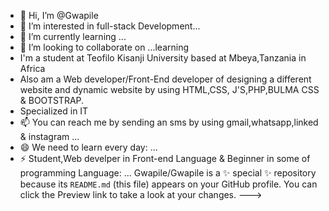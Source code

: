 - 👋 Hi, I’m @Gwapile
- 👀 I’m interested in full-stack Development...
- 🌱 I’m currently learning ...
- 💞️ I’m looking to collaborate on ...learning
- I'm a student at Teofilo Kisanji University  based at Mbeya,Tanzania in Africa
- Also am a Web developer/Front-End developer of designing a different website and dynamic website by using HTML,CSS, J'S,PHP,BULMA CSS & BOOTSTRAP.
- Specialized in IT
- 📫 You can reach me by sending an sms by using gmail,whatsapp,linked & instagram ...
- 😄 We need to learn every day: ...
- ⚡ Student,Web develper in Front-end Language & Beginner in some of programming Language: ...
Gwapile/Gwapile is a ✨ special ✨ repository because its `README.md` (this file) appears on your GitHub profile.
You can click the Preview link to take a look at your changes.
--->
